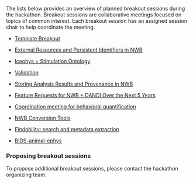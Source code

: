 The lists below provides an overview of planned breakout sessions during the hackathon. Breakout sessions are collaborative meetings
focused on topics of common interest. Each breakout session has an assigned session chair to help coordinate the meeting.

* [Template Breakout](projects/template_breakout)

* [External Resources and Persistent Identifiers in NWB](projects/uri_breakout)
* [Icephys + Stimulation Ontology](projects/icephys_breakout)
* [Validation](projects/validation_breakout)
* [Storing Analysis Results and Provenance in NWB](projects/analysis_results_breakout)
* [Feature Requests for NWB + DANDI Over the Next 5 Years](projects/feature_requests_breakout)
* [Coordination meeting for behavioral quantification](projects/behavioral_quantification_breakout)
* [NWB Conversion Tools](projects/nwb_conversion_tools)
* [Findability: search and metadata extraction](projects/findability_breakout)
* [BIDS-animal-ephys](projects/BIDS-animal-ephys_breakout)


### Proposing breakout sessions

To propose additional breakout sessions, please contact the hackathon organizing team.

